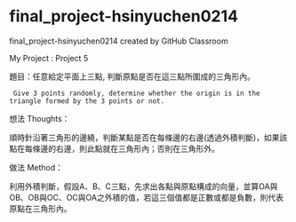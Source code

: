 # final_project-hsinyuchen0214
final_project-hsinyuchen0214 created by GitHub Classroom

My Project : Project 5

題目：任意給定平面上三點, 判斷原點是否在這三點所圍成的三角形內。

     Give 3 points randomly, determine whether the origin is in the triangle formed by the 3 points or not.


想法 Thoughts：

  順時針沿著三角形的邊繞，判斷某點是否在每條邊的右邊(透過外積判斷)，如果該點在每條邊的右邊，則此點就在三角形內；否則在三角形外。

做法 Method：

  利用外積判斷，假設A、B、C三點，先求出各點與原點構成的向量，並算OA與OB、OB與OC、OC與OA之外積的值，若這三個值都是正數或都是負數，則代表原點在三角形內。
